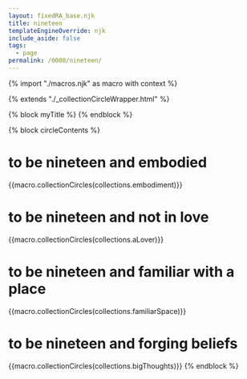 ```yaml
---
layout: fixedRA_base.njk
title: nineteen
templateEngineOverride: njk
include_aside: false 
tags: 
  - page
permalink: /0000/nineteen/
---
```

{% import "./macros.njk" as macro with context %}

{% extends "./_collectionCircleWrapper.html" %}

{% block myTitle %}
{% endblock %}

{% block circleContents %}

<h1> to be nineteen and embodied </h1>
{{macro.collectionCircles(collections.embodiment)}}

<h1> to be nineteen and not in love </h1>
{{macro.collectionCircles(collections.aLover)}}

<h1> to be nineteen and familiar with a place </h1>
{{macro.collectionCircles(collections.familiarSpace)}}

<h1> to be nineteen and forging beliefs </h1>
{{macro.collectionCircles(collections.bigThoughts)}}
{% endblock %}